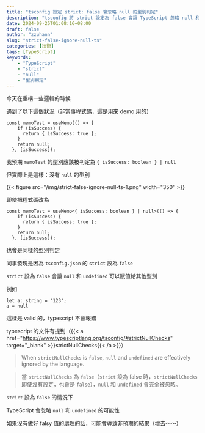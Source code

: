 ```yaml
---
title: "tsconfig 設定 strict: false 會忽略 null 的型別判定"
description: "tsconfig 將 strict 設定為 false 會讓 TypeScript 忽略 null 和 undefined 的型別判定，可能會導致沒有 handle 好 falsy 值的情況，導致非預期的 crash 發生～！"
date: 2024-09-25T01:08:16+08:00
draft: false
author: "zzuhann"
slug: "strict-false-ignore-null-ts"
categories: [技術]
tags: [TypeScript]
keywords:
    - "TypeScript"
    - "strict"
    - "null"
    - "型別判定"
---
```


今天在重構一些邏輯的時候

遇到了以下這個狀況（非當事程式碼，這是用來 demo 用的）

```tsx
const memoTest = useMemo(() => {
    if (isSuccess) {
      return { isSuccess: true };
    }
    return null;
  }, [isSuccess]);
```

我預期 `memoTest` 的型別應該被判定為 `{ isSuccess: boolean } | null`

但實際上是這樣：沒有 `null` 的型別

{{< figure src="/img/strict-false-ignore-null-ts-1.png" width="350" >}}


即使把程式碼改為

```tsx
const memoTest = useMemo<{ isSuccess: boolean } | null>(() => {
    if (isSuccess) {
      return { isSuccess: true };
    }
    return null;
  }, [isSuccess]);
```
也會是同樣的型別判定

同事發現是因為 `tsconfig.json` 的 `strict` 設為 `false`

`strict` 設為 `false` 會讓 `null` 和 `undefined` 可以賦值給其他型別

例如
```tsx
let a: string = '123';
a = null
```
這樣是 valid 的，typescript 不會報錯

typescript 的文件有提到（{{< a href="https://www.typescriptlang.org/tsconfig/#strictNullChecks" target="_blank" >}}strictNullChecks{{< /a >}}）

> When `strictNullChecks` is `false`, `null` and `undefined` are effectively ignored by the language.

> 當 `strictNullChecks` 為 `false`（`strict` 設為 false 時，`strictNullChecks` 即使沒有設定，也會是 `false`），`null` 和 `undefined` 會完全被忽略。

`strict` 設為 `false` 的情況下

TypeScript 會忽略 `null` 和 `undefined` 的可能性

如果沒有做好 falsy 值的處理的話，可能會導致非預期的結果（壞去～～）